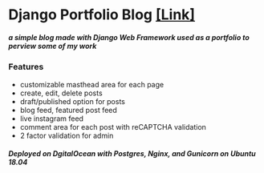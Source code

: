 # Django Portfolio Blog [[Link]](http://nikopensius.ee "Link") 

##### a simple blog made with Django Web Framework used as a portfolio to perview some of my work

### Features

- customizable masthead area for each page
- create, edit, delete posts
- draft/published option for posts
- blog feed, featured post feed
- live instagram feed
- comment area for each post with reCAPTCHA validation
- 2 factor validation for admin


##### Deployed on DgitalOcean with Postgres, Nginx, and Gunicorn on Ubuntu 18.04